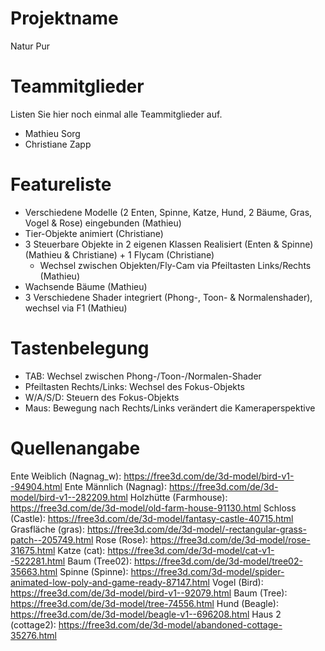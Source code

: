 # Projektname
Natur Pur

# Teammitglieder
Listen Sie hier noch einmal alle Teammitglieder auf.
- Mathieu Sorg
- Christiane Zapp

# Featureliste 
- Verschiedene Modelle (2 Enten, Spinne, Katze, Hund, 2 Bäume, Gras, Vogel & Rose) eingebunden (Mathieu)
- Tier-Objekte animiert (Christiane)
- 3 Steuerbare Objekte in 2 eigenen Klassen Realisiert (Enten & Spinne) (Mathieu & Christiane) + 1 Flycam (Christiane)
	- Wechsel zwischen Objekten/Fly-Cam via Pfeiltasten Links/Rechts (Mathieu)
- Wachsende Bäume (Mathieu)
- 3 Verschiedene Shader integriert (Phong-, Toon- & Normalenshader), wechsel via F1 (Mathieu)

# Tastenbelegung
- TAB: Wechsel zwischen Phong-/Toon-/Normalen-Shader
- Pfeiltasten Rechts/Links: Wechsel des Fokus-Objekts
- W/A/S/D: Steuern des Fokus-Objekts
- Maus: Bewegung nach Rechts/Links verändert die Kameraperspektive

# Quellenangabe 
Ente Weiblich (Nagnag_w): https://free3d.com/de/3d-model/bird-v1--94904.html
Ente Männlich (Nagnag): https://free3d.com/de/3d-model/bird-v1--282209.html
Holzhütte (Farmhouse): https://free3d.com/de/3d-model/old-farm-house-91130.html
Schloss (Castle): https://free3d.com/de/3d-model/fantasy-castle-40715.html
Grasfläche (gras): https://free3d.com/de/3d-model/-rectangular-grass-patch--205749.html
Rose (Rose): https://free3d.com/de/3d-model/rose-31675.html
Katze (cat): https://free3d.com/de/3d-model/cat-v1--522281.html
Baum (Tree02): https://free3d.com/de/3d-model/tree02-35663.html
Spinne (Spinne): https://free3d.com/3d-model/spider-animated-low-poly-and-game-ready-87147.html
Vogel (Bird): https://free3d.com/de/3d-model/bird-v1--92079.html
Baum (Tree): https://free3d.com/de/3d-model/tree-74556.html
Hund (Beagle): https://free3d.com/de/3d-model/beagle-v1--696208.html
Haus 2 (cottage2): https://free3d.com/de/3d-model/abandoned-cottage-35276.html
